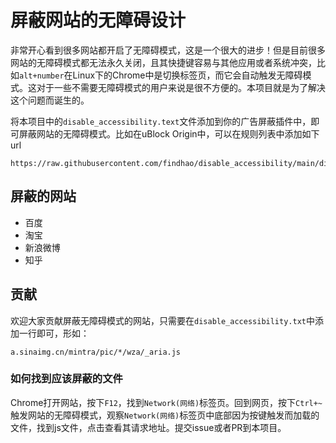 # 屏蔽网站的无障碍设计
非常开心看到很多网站都开启了无障碍模式，这是一个很大的进步！但是目前很多网站的无障碍模式都无法永久关闭，且其快捷键容易与其他应用或者系统冲突，比如`alt+number`在Linux下的Chrome中是切换标签页，而它会自动触发无障碍模式。这对于一些不需要无障碍模式的用户来说是很不方便的。本项目就是为了解决这个问题而诞生的。

将本项目中的`disable_accessibility.text`文件添加到你的广告屏蔽插件中，即可屏蔽网站的无障碍模式。比如在uBlock Origin中，可以在规则列表中添加如下url
```
https://raw.githubusercontent.com/findhao/disable_accessibility/main/disable_accessibility.txt
```

## 屏蔽的网站
- 百度
- 淘宝
- 新浪微博
- 知乎

## 贡献
欢迎大家贡献屏蔽无障碍模式的网站，只需要在`disable_accessibility.txt`中添加一行即可，形如：
```
a.sinaimg.cn/mintra/pic/*/wza/_aria.js
```
### 如何找到应该屏蔽的文件
Chrome打开网站，按下`F12`，找到`Network(网络)`标签页。回到网页，按下`Ctrl+~`触发网站的无障碍模式，观察`Network(网络)`标签页中底部因为按键触发而加载的文件，找到js文件，点击查看其请求地址。提交issue或者PR到本项目。
